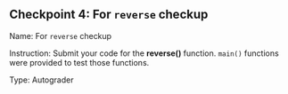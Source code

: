 ## Checkpoint 4: For `reverse` checkup

Name: For `reverse` checkup

Instruction: Submit your code for the **reverse()** function. `main()` functions were provided to test those functions. 

Type: Autograder
